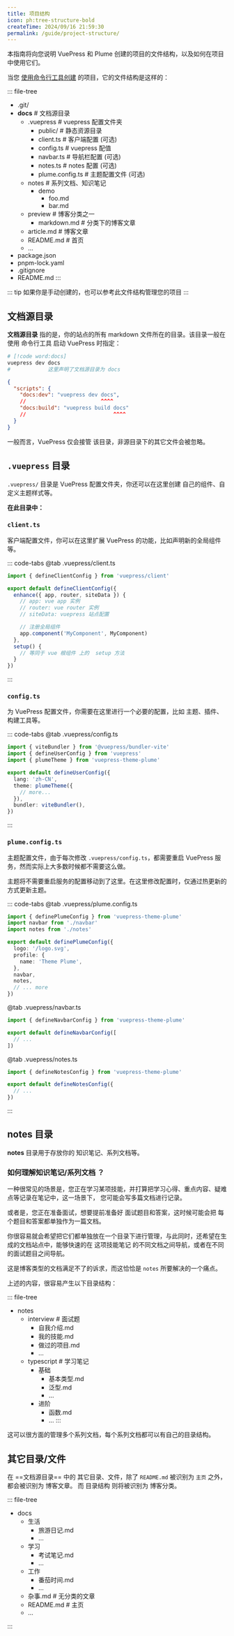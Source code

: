 ```yaml
---
title: 项目结构
icon: ph:tree-structure-bold
createTime: 2024/09/16 21:59:30
permalink: /guide/project-structure/
---
```


本指南将向您说明 VuePress 和 Plume 创建的项目的文件结构，以及如何在项目中使用它们。

当您 [使用命令行工具创建](./安装与使用.md#命令行安装) 的项目，它的文件结构是这样的：

::: file-tree

- .git/
- **docs** \# 文档源目录
  - .vuepress  \# vuepress 配置文件夹
    - public/ \# 静态资源目录
    - client.ts \# 客户端配置 (可选)
    - config.ts \# vuepress 配值
    - navbar.ts \# 导航栏配置 (可选)
    - notes.ts \# notes 配置 (可选)
    - plume.config.ts \# 主题配置文件  (可选)
  - notes \# 系列文档、知识笔记
    - demo
      - foo.md
      - bar.md
  - preview \# 博客分类之一
    - markdown.md \# 分类下的博客文章
  - article.md \# 博客文章
  - README.md \# 首页
  - …
- package.json
- pnpm-lock.yaml
- .gitignore
- README.md
:::

::: tip 如果你是手动创建的，也可以参考此文件结构管理您的项目
:::

## 文档源目录

**文档源目录** 指的是，你的站点的所有 markdown 文件所在的目录。该目录一般在使用 命令行工具 启动 VuePress
时指定：

```sh
# [!code word:docs]
vuepress dev docs
#            这里声明了文档源目录为 docs
```

```json title="package.json"
{
  "scripts": {
    "docs:dev": "vuepress dev docs",
    //                        ^^^^
    "docs:build": "vuepress build docs"
    //                            ^^^^
  }
}
```

一般而言，VuePress 仅会接管 该目录，非源目录下的其它文件会被忽略。

## `.vuepress` 目录

`.vuepress/` 目录是 VuePress 配置文件夹，你还可以在这里创建 自己的组件、自定义主题样式等。

**在此目录中：**

### `client.ts`

客户端配置文件，你可以在这里扩展 VuePress 的功能，比如声明新的全局组件等。

::: code-tabs
@tab .vuepress/client.ts

```ts
import { defineClientConfig } from 'vuepress/client'

export default defineClientConfig({
  enhance({ app, router, siteData }) {
    // app: vue app 实例
    // router: vue router 实例
    // siteData: vuepress 站点配置

    // 注册全局组件
    app.component('MyComponent', MyComponent)
  },
  setup() {
    // 等同于 vue 根组件 上的  setup 方法
  }
})
```

:::

### `config.ts`

为 VuePress 配置文件，你需要在这里进行一个必要的配置，比如 主题、插件、构建工具等。

::: code-tabs
@tab .vuepress/config.ts

```ts
import { viteBundler } from '@vuepress/bundler-vite'
import { defineUserConfig } from 'vuepress'
import { plumeTheme } from 'vuepress-theme-plume'

export default defineUserConfig({
  lang: 'zh-CN',
  theme: plumeTheme({
    // more...
  }),
  bundler: viteBundler(),
})
```

:::

### `plume.config.ts`

主题配置文件，由于每次修改 `.vuepress/config.ts`，都需要重启 VuePress 服务，然而实际上大多数时候都不需要这么做。

主题将不需要重启服务的配置移动到了这里。在这里修改配置时，仅通过热更新的方式更新主题。

::: code-tabs
@tab .vuepress/plume.config.ts

```ts
import { definePlumeConfig } from 'vuepress-theme-plume'
import navbar from './navbar'
import notes from './notes'

export default definePlumeConfig({
  logo: '/logo.svg',
  profile: {
    name: 'Theme Plume',
  },
  navbar,
  notes,
  // ... more
})
```

@tab .vuepress/navbar.ts

```ts
import { defineNavbarConfig } from 'vuepress-theme-plume'

export default defineNavbarConfig([
  // ...
])
```

@tab .vuepress/notes.ts

```ts
import { defineNotesConfig } from 'vuepress-theme-plume'

export default defineNotesConfig({
  // ...
})
```

:::

## notes 目录

**notes** 目录用于存放你的 知识笔记、系列文档等。

### 如何理解知识笔记/系列文档 ？

一种很常见的场景是，您正在学习某项技能，并打算把学习心得、重点内容、疑难点等记录在笔记中，这一场景下，
您可能会写多篇文档进行记录。

或者是，您正在准备面试，想要提前准备好 面试题目和答案，这时候可能会把 每个题目和答案都单独作为一篇文档。

你很容易就会希望把它们都单独放在一个目录下进行管理，与此同时，还希望在生成的文档站点中，能够快速的在
这项技能笔记 的不同文档之间导航，或者在不同的面试题目之间导航。

这是博客类型的文档满足不了的诉求，而这恰恰是 `notes` 所要解决的一个痛点。

上述的内容，很容易产生以下目录结构：

::: file-tree

- notes
  - interview  \# 面试题
    - 自我介绍.md
    - 我的技能.md
    - 做过的项目.md
    - …
  - typescript \# 学习笔记
    - 基础
      - 基本类型.md
      - 泛型.md
      - …
    - 进阶
      - 函数.md
      - …
:::

这可以很方面的管理多个系列文档，每个系列文档都可以有自己的目录结构。

## 其它目录/文件

在 ==文档源目录== 中的 其它目录、文件，除了 `README.md` 被识别为 `主页` 之外，都会被识别为 博客文章。
而 目录结构 则将被识别为 博客分类。

::: file-tree

- docs
  - 生活
    - 旅游日记.md
    - …
  - 学习
    - 考试笔记.md
    - …
  - 工作
    - 番茄时间.md
    - …
  - 杂事.md  \# 无分类的文章
  - README.md  \# 主页
  - …

:::
